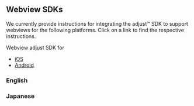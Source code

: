 ## Webview SDKs

We currently provide instructions for integrating the adjust™ SDK to support webviews for the following platforms. Click on a link to find the respective instructions.

Webview adjust SDK for
* [iOS][ios]
* [Android][android]


### English
[ios]: https://github.com/adjust/ios_sdk/blob/master/doc/english/web_views.md
[android]: https://github.com/adjust/android_sdk/blob/master/doc/english/web_views.md

### Japanese
[ios]: https://github.com/adjust/ios_sdk/blob/master/doc/japanese/web_views_ja.md
[android]: https://github.com/adjust/android_sdk/blob/master/doc/japanese/web_views_ja.md

